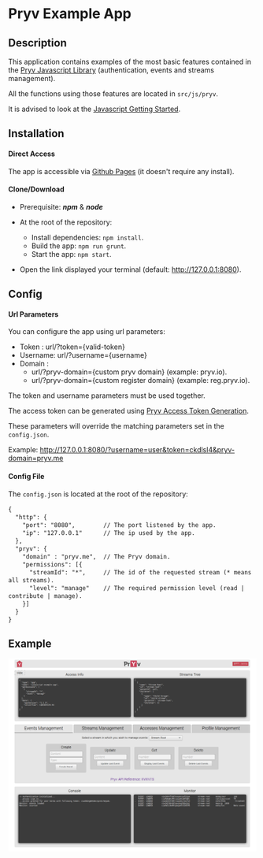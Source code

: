 # Pryv Example App

## Description

This application contains examples of the most basic features contained in the [Pryv Javascript Library](https://github.com/pryv/lib-javascript) (authentication, events and streams management).

All the functions using those features are located in `src/js/pryv`.

It is advised to look at the [Javascript Getting Started](http://api.pryv.com/getting-started/javascript/).

## Installation

#### Direct Access

The app is accessible via [Github Pages](https://kerma2.github.io/pryv-example-app/) (it doesn't require any install).

#### Clone/Download

* Prerequisite: __*npm*__ & __*node*__

* At the root of the repository:
  * Install dependencies: `npm install`.
  * Build the app: `npm run grunt`.
  * Start the app: `npm start`.

* Open the link displayed your terminal (default: http://127.0.0.1:8080).

## Config

#### Url Parameters

You can configure the app using url parameters:
  * Token : url/?token={valid-token}
  * Username: url/?username={username}
  * Domain :
    * url/?pryv-domain={custom pryv domain} (example: pryv.io).
    * url/?pryv-domain={custom register domain} (example: reg.pryv.io).

The token and username parameters must be used together.

The access token can be generated using [Pryv Access Token Generation](https://pryv.github.io/app-web-access/?pryv-reg=reg.pryv.me).

These parameters will override the matching parameters set in the `config.json`.

Example: http://127.0.0.1:8080/?username=user&token=ckdlsl4&pryv-domain=pryv.me

#### Config File

The `config.json` is located at the root of the repository:
```
{
  "http": {
    "port": "8080",        // The port listened by the app.
    "ip": "127.0.0.1"      // The ip used by the app.  
  },
  "pryv": {
    "domain" : "pryv.me",  // The Pryv domain.
    "permissions": [{
      "streamId": "*",     // The id of the requested stream (* means all streams).
      "level": "manage"    // The required permission level (read | contribute | manage).
    }]
  }
}
```

## Example

![Alt Text](./assets/img/example.png)
